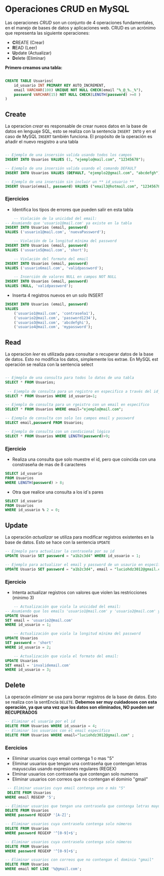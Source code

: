 # Operaciones CRUD en MySQL

Las operaciones *CRUD* son un conjunto de 4 operaciones fundamentales, en el manejo de bases de datos y aplicaciones web. CRUD es un acrónimo que representa las siguiente operaciones:
- **C**REATE    (Crear)
- **R**EAD      (Leer)
- **U**pdate    (Actualizar)
- **D**elete    (Eliminar)

**Primero creamos una tabla:** 
```sql

CREATE TABLE Usuarios(
    id_usuario INT PRIMARY KEY AUTO_INCREMENT,
    email VARCHAR(100) UNIQUE NOT NULL CHECK(email "%_@_%._%"),
    password VARCHAR(15) NOT NULL CHECK(LENGTH(password) >=8 )
)

```

## Create 
La operacion *crear* es responsable de crear nueos datos en la base de datos en lenguaje SQL, esto se realiza con la sentencia `INSERT INTO` y en el caso de MySQL `INSERT` también funciona. El propósito de la operación es añadir el nuevo resgistro a una tabla 
```sql 

-- Ejemplo de una insersión valida usando todos los campos 
INSERT INTO Usuarios VALUES (1, "ejemplo@mail.com", "12345678");

-- Ejemplo de una insersión valida usando el comando DEFAULT
INSERT INTO Usuarios VALUES (DEFAULT, "ejemplo2@gmail.com", "abcdefgh");

-- Ejemplo de una insersión sin incluir un ** id_usuario **
INSERT Usuario(email, password) VALUES ("email3@hotmail.com", "12345678");
```

### Ejercicios 
- Identifica los tipos de errores que pueden salir en esta tabla
```sql
    -- Violación de la unicidad del email:
-- Asumiendo que 'usuario1@mail.com' ya existe en la tabla
INSERT INTO Usuarios (email, password) 
VALUES ('usuario1@mail.com', 'nuevaPassword');

    -- Violación de la longitud mínima del password
INSERT INTO Usuarios (email, password) 
VALUES ('usuario5@mail.com', 'short');

    -- Violación del formato del email
INSERT INTO Usuarios (email, password) 
VALUES ('usuario6mail.com', 'validpassword');

    -- Inserción de valores NULL en campos NOT NULL
INSERT INTO Usuarios (email, password) 
VALUES (NULL, 'validpassword');


```
- Inserta 4 registros nuevos en un solo INSERT
```sql
INSERT INTO Usuarios (email, password) 
VALUES 
    ('usuario1@mail.com', 'contraseña1'),
    ('usuario2@mail.com', 'password1234'),
    ('usuario3@mail.com', 'abcdefghi'),
    ('usuario4@mail.com', 'mypassword');

```

## Read 
La operacion *leer* es utilizada para consultar o recuperar datos de la base de datos. Esto no modifica los datos, simplemente los extrae. En MySQL est operación se realiza con la sentencia select

```sql

-- Ejmeplo de una consulta para todos lo datos de una tabla
SELECT * FROM Usuarios;
 
 -- Ejemplo de consulta para un registro en especifico a través del id_usuario
SELECT * FROM Usuarios WHERE id_usuario=1;

-- Ejemplo de consulta para un rgeistro con un email en específico
SELECT * FROM Usuarios WHERE email="ejemplo@mail.com";

-- Ejemplo de consulta con solo los campos email y password
SELECT email,password FROM Usuarios;

-- Ejemplo de consulta con un condicional lógico
SELECT * FROM Usuarios WHERE LENGTH(password)>9;

```
### Ejercicio
- Realiza una consulta que solo muestre el id, pero que coincida con una constraseña de mas de 8 caracteres 
```sql
SELECT id_usuario
FROM Usuarios
WHERE LENGTH(password) > 8;
```
 - Otra que realice una consulta a los id´s pares 
 ```sql
SELECT id_usuario
FROM Usuarios
WHERE id_usuario % 2 = 0;

 ```

## Update
La operación *actualizar* se utiliza para modificar registros existentes en la base de datos. Esto se hace con la sentencia `UPDATE`
```sql
-- Ejmeplo para actualizar la contraseña por su id
UPDATE Usuario SET password = "a1b2c3d4" WHERE id_usuario = 1;

-- Ejemplo para actualizar el email y password de un usaurio en específico
UPDATE Usuario SET password = "a1b2c3d4", email = "luciohdz3012@gmail.com" WHERE id_usuario = 1;
```
### Ejercicio 
- Intenta actualizar registros con valores que violen las restricciones (minimo 3)
```sql
    -- Actualización que viola la unicidad del email:
-- Asumiendo que los emails 'usuario1@mail.com' y 'usuario2@mail.com' ya existen
UPDATE Usuarios 
SET email = 'usuario2@mail.com' 
WHERE id_usuario = 1;

    -- Actualización que viola la longitud mínima del password
UPDATE Usuarios 
SET password = 'short' 
WHERE id_usuario = 2;

    -- Actualización que viola el formato del email:
UPDATE Usuarios 
SET email = 'invalidemail.com' 
WHERE id_usuario = 3;


```

## Delete
La operacón *elimianr* se usa para borrar registros de la base de datos. Esto se realiza con la sentEncia `DELETE`.  **Debemos ser muy cuidadosos con esta operación, ya que una vez que los datos son eliminados, NO pueden ser RECUPERADOS**

```sql
-- Eliminar el usuario por el id
DELETE FROM Usuarios WHERE id_usuario = 4;
-- Eliminar los usuarios con el email específico 
DELETE FROM Usuarios WHERE email="luciohdz3012@gmail.com" ;
```
### Eercicios 
- Eliminar usuarios cuyo email contenga 1 o mas "5"
- Eliminar usuarios que tengan una contraseña que contengan letras mayusculas usando expresiones regulares (REGEX)
- Elminar usuarios con contraseña que contengan solo numeros 
- Eliminar usuarios con correos que no contengan el dominio "gmail"

```sql
 -- Eliminar usuarios cuyo email contenga uno o más "5"
 DELETE FROM Usuarios 
WHERE email REGEXP '5';

-- Eliminar usuarios que tengan una contraseña que contenga letras mayúsculas
DELETE FROM Usuarios 
WHERE password REGEXP '[A-Z]';

-- Eliminar usuarios cuya contraseña contenga solo números
DELETE FROM Usuarios 
WHERE password REGEXP '^[0-9]+$';

-- Eliminar usuarios cuya contraseña contenga solo números
DELETE FROM Usuarios 
WHERE password REGEXP '^[0-9]+$';

-- Eliminar usuarios con correos que no contengan el dominio "gmail"
DELETE FROM Usuarios 
WHERE email NOT LIKE '%@gmail.com';

```